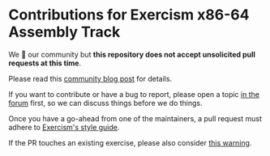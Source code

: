 # Contributions for Exercism x86-64 Assembly Track

We 💙 our community but **this repository does not accept unsolicited pull requests at this time**.

Please read this [community blog post][guidelines] for details.

If you want to contribute or have a bug to report, please open a topic [in the forum][x86-64-forum] first, so we can discuss things before we do things.

Once you have a go-ahead from one of the maintainers, a pull request must adhere to [Exercism's style guide][style].

If the PR touches an existing exercise, please also consider [this warning][unnecessary-test-runs].

[guidelines]: https://exercism.org/blog/contribution-guidelines-nov-2023
[x86-64-forum]: https://forum.exercism.org/c/programming/x86-64-assembly/124
[building-tracks]: https://exercism.org/docs/building/tracks
[style]: https://exercism.org/docs/building/markdown/style-guide
[unnecessary-test-runs]: https://exercism.org/docs/building/tracks#h-avoiding-triggering-unnecessary-test-runs
